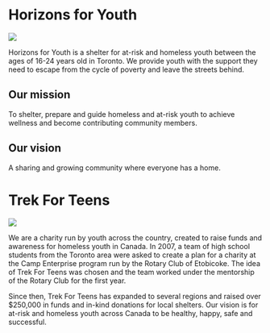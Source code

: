 # Horizons for Youth

<a href="https://horizonsforyouth.org"><img src="https://images.squarespace-cdn.com/content/v1/58e3cd37c534a5264e49a0ea/1594921054310-Q4FP94C4NTTQ1P564UYE/HFY+transparent+logo.png"></a>

Horizons for Youth is a shelter for at-risk and homeless youth between the ages of 16-24 years old in Toronto. We provide youth with the support they need to escape from the cycle of poverty and leave the streets behind.

## Our mission

To shelter, prepare and guide homeless and at-risk youth to achieve wellness and become contributing community members.

## Our vision

A sharing and growing community where everyone has a home.

# Trek For Teens

<a href="https://trekforteens.com"><img src="https://pbs.twimg.com/media/EWXrjyjWkAQ5JgH.png"></a>

We are a charity run by youth across the country, created to raise funds and awareness for homeless youth in Canada. In 2007, a team of high school students from the Toronto area were asked to create a plan for a charity at the Camp Enterprise program run by the Rotary Club of Etobicoke. The idea of Trek For Teens was chosen and the team worked under the mentorship of the Rotary Club for the first year.

Since then, Trek For Teens has expanded to several regions and raised over $250,000 in funds and in-kind donations for local shelters. Our vision is for at-risk and homeless youth across Canada to be healthy, happy, safe and successful.

